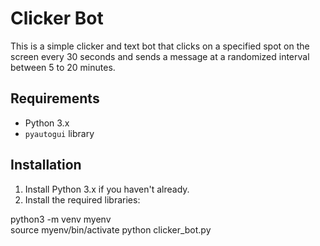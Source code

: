 # Clicker Bot

This is a simple clicker and text bot that clicks on a specified spot on the screen every 30 seconds and sends a message at a randomized interval between 5 to 20 minutes.

## Requirements

- Python 3.x
- `pyautogui` library

## Installation

1. Install Python 3.x if you haven't already.
2. Install the required libraries:


python3 -m venv myenv         
source myenv/bin/activate
python clicker_bot.py          
